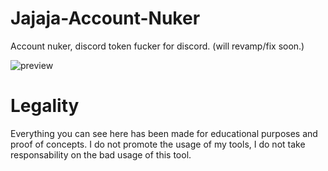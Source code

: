 # Jajaja-Account-Nuker
Account nuker, discord token fucker for discord. (will revamp/fix soon.)

![preview](https://github.com/azaelgg/Jajaja-Account-Nuker/blob/master/jajaja.png?raw=true)

  
# Legality

Everything you can see here has been made for educational purposes and proof of concepts. I do not promote the usage of my tools, I do not take responsability on the bad usage of this tool.
